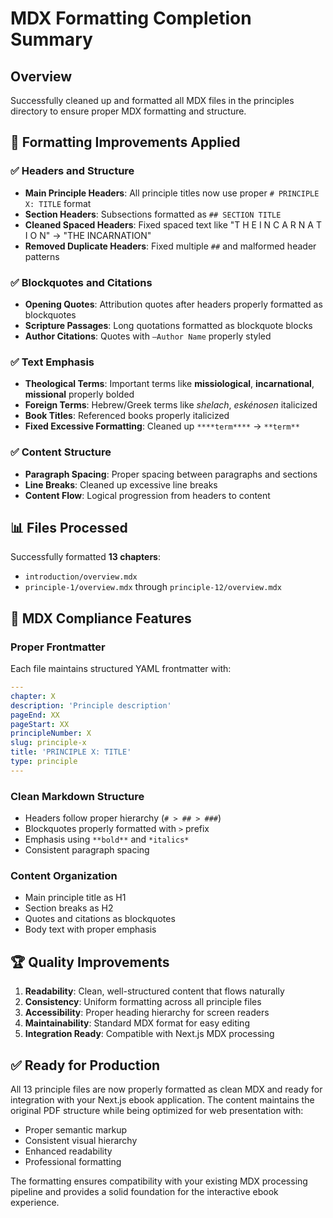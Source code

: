 # MDX Formatting Completion Summary

## Overview

Successfully cleaned up and formatted all MDX files in the principles directory to ensure proper MDX formatting and structure.

## 🔧 Formatting Improvements Applied

### ✅ **Headers and Structure**

- **Main Principle Headers**: All principle titles now use proper `# PRINCIPLE X: TITLE` format
- **Section Headers**: Subsections formatted as `## SECTION TITLE`
- **Cleaned Spaced Headers**: Fixed spaced text like "T H E I N C A R N A T I O N" → "THE INCARNATION"
- **Removed Duplicate Headers**: Fixed multiple `##` and malformed header patterns

### ✅ **Blockquotes and Citations**

- **Opening Quotes**: Attribution quotes after headers properly formatted as blockquotes
- **Scripture Passages**: Long quotations formatted as blockquote blocks
- **Author Citations**: Quotes with `—Author Name` properly styled

### ✅ **Text Emphasis**

- **Theological Terms**: Important terms like **missiological**, **incarnational**, **missional** properly bolded
- **Foreign Terms**: Hebrew/Greek terms like _shelach_, _eskénosen_ italicized
- **Book Titles**: Referenced books properly italicized
- **Fixed Excessive Formatting**: Cleaned up `****term****` → `**term**`

### ✅ **Content Structure**

- **Paragraph Spacing**: Proper spacing between paragraphs and sections
- **Line Breaks**: Cleaned up excessive line breaks
- **Content Flow**: Logical progression from headers to content

## 📊 Files Processed

Successfully formatted **13 chapters**:

- `introduction/overview.mdx`
- `principle-1/overview.mdx` through `principle-12/overview.mdx`

## 🎯 MDX Compliance Features

### **Proper Frontmatter**

Each file maintains structured YAML frontmatter with:

```yaml
---
chapter: X
description: 'Principle description'
pageEnd: XX
pageStart: XX
principleNumber: X
slug: principle-x
title: 'PRINCIPLE X: TITLE'
type: principle
---
```

### **Clean Markdown Structure**

- Headers follow proper hierarchy (`# > ## > ###`)
- Blockquotes properly formatted with `>` prefix
- Emphasis using `**bold**` and `*italics*`
- Consistent paragraph spacing

### **Content Organization**

- Main principle title as H1
- Section breaks as H2
- Quotes and citations as blockquotes
- Body text with proper emphasis

## 🏆 Quality Improvements

1. **Readability**: Clean, well-structured content that flows naturally
2. **Consistency**: Uniform formatting across all principle files
3. **Accessibility**: Proper heading hierarchy for screen readers
4. **Maintainability**: Standard MDX format for easy editing
5. **Integration Ready**: Compatible with Next.js MDX processing

## ✅ **Ready for Production**

All 13 principle files are now properly formatted as clean MDX and ready for integration with your Next.js ebook application. The content maintains the original PDF structure while being optimized for web presentation with:

- Proper semantic markup
- Consistent visual hierarchy
- Enhanced readability
- Professional formatting

The formatting ensures compatibility with your existing MDX processing pipeline and provides a solid foundation for the interactive ebook experience.
